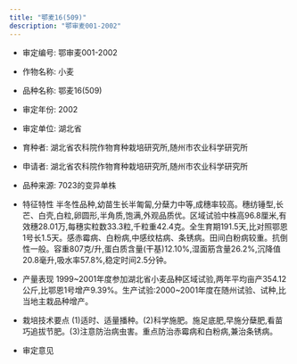 ```yaml
---
title: "鄂麦16(509)"
description: "鄂审麦001-2002"
---
```

* 审定编号:  鄂审麦001-2002

*  作物名称:  小麦

*  品种名称:  鄂麦16(509)

*  审定年份:  2002

*  审定单位:  湖北省

* 育种者:  湖北省农科院作物育种栽培研究所,随州市农业科学研究所

*  申请者:  湖北省农科院作物育种栽培研究所,随州市农业科学研究所

*  品种来源:  7023的变异单株

*  特征特性
半冬性品种,幼苗生长半匍匐,分蘖力中等,成穗率较高。穗纺锤型,长芒、白壳,白粒,卵圆形,半角质,饱满,外观品质优。区域试验中株高96.8厘米,有效穗28.01万,每穗实粒数33.3粒,千粒重42.4克。全生育期191.5天,比对照鄂恩1号长1.5天。感赤霉病、白粉病,中感纹枯病、条锈病。田间白粉病较重。抗倒性一般。容重807克/升,蛋白质含量(干基)12.10%,湿面筋含量26.2%,沉降值20.8毫升,吸水率57.8%,稳定时间2.5分钟。

*  产量表现
1999~2001年度参加湖北省小麦品种区域试验,两年平均亩产354.12公斤,比鄂恩1号增产9.39%。生产试验:2000~2001年度在随州试验、试种,比当地主栽品种增产。

*  栽培技术要点
(1)适时、适量播种。(2)科学施肥。施足底肥,早施分蘖肥,看苗巧追拔节肥。(3)注意防治病虫害。重点防治赤霉病和白粉病,兼治条锈病。

*  审定意见

